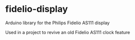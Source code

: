 # fidelio-display
Arduino library for the Philips Fidelio AS111 display

Used in a project to revive an old Fidelio AS111 clock feature
